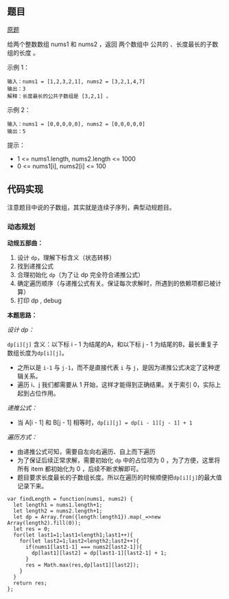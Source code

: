 ## 题目

[原题](https://leetcode-cn.com/problems/maximum-length-of-repeated-subarray)

给两个整数数组 nums1 和 nums2 ，返回 两个数组中 公共的 、长度最长的子数组的长度 。

 

示例 1：

```
输入：nums1 = [1,2,3,2,1], nums2 = [3,2,1,4,7]
输出：3
解释：长度最长的公共子数组是 [3,2,1] 。
```

示例 2：

```
输入：nums1 = [0,0,0,0,0], nums2 = [0,0,0,0,0]
输出：5
```


提示：

* 1 <= nums1.length, nums2.length <= 1000
* 0 <= nums1[i], nums2[i] <= 100

## 代码实现

注意题目中说的子数组，其实就是连续子序列，典型动规题目。

### 动态规划

**动规五部曲：**

1. 设计 `dp`，理解下标含义（状态转移）
2. 找到递推公式
3. 合理初始化 `dp`（为了让 dp 完全符合递推公式）
4. 确定遍历顺序（与递推公式有关。保证每次求解时，所遇到的依赖项都已被计算）
5. 打印 dp , debug

**本题思路：**

*设计 dp：*

`dp[i][j]` 含义：以下标 i - 1 为结尾的A，和以下标 j - 1 为结尾的B，最长重复子数组长度为`dp[i][j]`。

* 之所以是 `i-1` 与 `j-1`，而不是直接代表 `i` 与 `j`，是因为递推公式决定了这种逻辑关系。
* 遍历 i、j 我们都需要从 1 开始，这样才能得到正确结果。关于索引 0，实际上起到占位作用。

*递推公式：*

* 当 A[i - 1] 和 B[j - 1] 相等时，`dp[i][j] = dp[i - 1][j - 1] + 1`


*遍历方式：*

* 由递推公式可知，需要自左向右遍历、自上而下遍历
* 为了保证后续正常求解，需要初始化 `dp` 中的占位项为 0 ，为了方便，这里将所有 item 都初始化为 0 ，后续不断求解即可。
* 题目要求长度最长的子数组长度。所以在遍历的时候顺便把`dp[i][j]`的最大值记录下来。

```
var findLength = function(nums1, nums2) {
  let length1 = nums1.length+1;
  let length2 = nums2.length+1;
  let dp = Array.from({length:length1}).map(_=>new Array(length2).fill(0));
  let res = 0;
  for(let last1=1;last1<length1;last1++){
    for(let last2=1;last2<length2;last2++){
      if(nums1[last1-1] === nums2[last2-1]){
        dp[last1][last2] = dp[last1-1][last2-1] + 1;
      }
      res = Math.max(res,dp[last1][last2]);
    }
  }
  return res;
};
```

